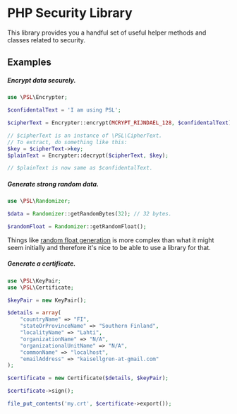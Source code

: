 PHP Security Library
==

This library provides you a handful set of useful helper methods and classes related to security.

## Examples

##### Encrypt data securely.

```php
use \PSL\Encrypter;

$confidentalText = 'I am using PSL';

$cipherText = Encrypter::encrypt(MCRYPT_RIJNDAEL_128, $confidentalText);

// $cipherText is an instance of \PSL\CipherText.
// To extract, do something like this:
$key = $cipherText->key;
$plainText = Encrypter::decrypt($cipherText, $key);

// $plainText is now same as $confidentalText.
```

##### Generate strong random data.

```php
use \PSL\Randomizer;

$data = Randomizer::getRandomBytes(32); // 32 bytes.

$randomFloat = Randomizer::getRandomFloat();
```

Things like [random float generation](https://github.com/kaisellgren/PHP-Security-Library/blob/master/Security/Randomizer.php#L108) is more complex than what it might seem initially and therefore it's nice to be able to use a library for that.

##### Generate a certificate.

```php
use \PSL\KeyPair;
use \PSL\Certificate;

$keyPair = new KeyPair();

$details = array(
    "countryName" => "FI",
    "stateOrProvinceName" => "Southern Finland",
    "localityName" => "Lahti",
    "organizationName" => "N/A",
    "organizationalUnitName" => "N/A",
    "commonName" => "localhost",
    "emailAddress" => "kaisellgren-at-gmail.com"
);

$certificate = new Certificate($details, $keyPair);

$certificate->sign();

file_put_contents('my.crt', $certificate->export());
```
